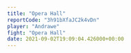 ```yaml
---
title: "Opera Hall"
reportCode: "3h91bXfaJC2k4vDn"
player: "Andrawe"
fight: "Opera Hall"
date: 2021-09-02T19:09:04.426000+00:00
---
```

